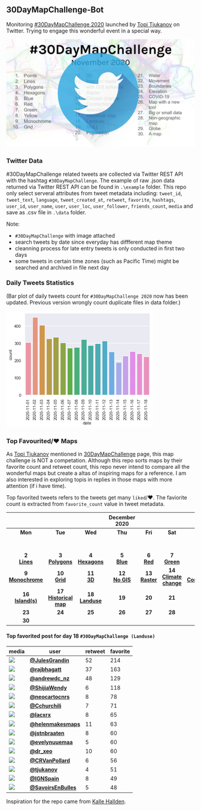 ## 30DayMapChallenge-Bot
Monitoring [#30DayMapChallenge 2020](https://github.com/tjukanovt/30DayMapChallenge) launched by [Topi Tjukanov](https://twitter.com/tjukanov) on Twitter. Trying to engage this wonderful event in a special way. 

![images](./graphs/map_challenge_2020_bot.jpg)

### Twitter Data
#30DayMapChallenge related tweets are collected via Twitter REST API with the hashtag `#30DayMapChallenge`. The example of raw .json data returned via Twitter REST API can be found in `.\example` folder. This repo only select serveral attributes from tweet metadata including: `tweet_id`, `tweet_text`, `language`, `tweet_created_at`, `retweet`, `favorite`, `hashtags`, `user_id`, `user_name`, `user`, `user_loc`, `user_follower`, `friends_count`, `media` and save as .csv file in `.\data` folder.

Note:
-  `#30DayMapChallenge` with image attached
- search tweets by date since everyday has diffferent map theme
- cleanning process for late entry tweets is only conducted in first two days
- some tweets in certain time zones (such as Pacific Time) might be searched and archived in file next day

### Daily Tweets Statistics
(Bar plot of daily tweets count for `#30DayMapChallenge 2020` now has been updated. Previous version wrongly count duplicate files in data folder.)

![images](./graphs/maps_count.png)

### Top Favourited/:heart: Maps

As [Topi Tjukanov](https://twitter.com/tjukanov) mentioned in [30DayMapChallenge](https://github.com/tjukanovt/30DayMapChallenge) page, this map challenge is NOT a competation. Although this repo sorts maps by their favorite count and retweet count, this repo never intend to compare all the wonderful maps but create a altas of inspiring maps for a reference. I am also interested in exploring topis in replies in those maps with more attention (if i have time).

Top favorited tweets refers to the tweets get many `liked`/:heart:. The faviorite count is extracted from `favorite_count` value in tweet metadata.

| |||December 2020||| |
|:---:|:---:|:---:|:---:|:---:|:---:|:---:|
| **Mon** | **Tue** | **Wed** | **Thu** | **Fri** | **Sat** | **Sun** |
|     |     |     |     |     |     | **1** <br/>**[Points](day1.md)**|
| **2** <br/>**[Lines](day2.md)**   |**3** <br/>**[Polygons](day3.md)**   |**4** <br/>**[Hexagons](day4.md)**    | **5** <br/>**[Blue](day05_Blue.md)**   | **6** <br/>**[Red](day06_Red.md)**   | **7** <br/>**[Green](day07_Green.md)**  | **8** <br/>**[Yellow](day08_Yellow.md)**  |
| **9** <br/>**[Monochrome](day09_Monochrome.md)** | **10** <br/>**[Grid](day10_Grid.md)**  | **11** <br/>**[3D](day11_3D.md)**  | **12** <br/>**[No GIS](day12_Map%20not%20made%20with%20GIS%20software.md)**  | **13** <br/>**[Raster](day13_Raster.md)**  | **14** <br/>**[Climate change](day14_Climate%20change.md)**  |  **15** <br/>**[Connections](day15_Connections.md)**  |
|  **16** <br/>**[Island(s)](day16_Island(s).md)**  |   **17** <br/>**[Historical map](day17_Historical%20map.md)**   |  **18** <br/>**[Landuse](day18_Landuse.md)**    |   **19** <br/>   |   **20** <br/>   |   **21** <br/>   |  **22** <br/>    |
|   **23** <br/>   |   **24** <br/>   |   **25** <br/>   |   **26** <br/>   |   **27** <br/>   |   **28** <br/>   |  **29** <br/>    |
|  **30** <br/>    |     |     |     |     |     |     |

<!-- - **[Maps for Day 1 `#30DayMapChallenge (Points)`](day1.md)** (include late entry)

- **[Maps for Day 2 `#30DayMapChallenge (Lines)`](day2.md)** (exclude late entry)

- **[Maps for Day 3 `#30DayMapChallenge (Polygons)`](day3.md)**

- **[Maps for Day 4 `#30DayMapChallenge (Hexagons)`](day4.md)**

- **[Maps for Day 5 `#30DayMapChallenge (Blue)`](day05_Blue.md)**

- **[Maps for Day 6 `#30DayMapChallenge (Red)`](day06_Red.md)**

- **[Maps for Day 7 `#30DayMapChallenge (Green)`](day07_Green.md)**

- **[Maps for Day 8 `#30DayMapChallenge (Yellow)`](day08_Yellow.md)**

- **[Maps for Day 9 `#30DayMapChallenge (Monochrome)`](day09_Monochrome.md)**

- **[Maps for Day 10 `#30DayMapChallenge (Grid)`](day10_Grid.md)**

- **[Maps for Day 11 `#30DayMapChallenge (3D)`](day11_3D.md)**

- **[Maps for Day 12 `#30DayMapChallenge (Map not made with GIS software)`](day12_Map%20not%20made%20with%20GIS%20software.md)**

- **[Maps for Day 13 `#30DayMapChallenge (Raster)`](day13_Raster.md)**

- **[Maps for Day 14 `#30DayMapChallenge (Climate change)`](day14_Climate%20change.md)**

- **[Maps for Day 15 `#30DayMapChallenge (Connections)`](day15_Connections.md)**
 -->

#### Top favorited post for day 18 `#30DayMapChallenge (Landuse)`
| media                                                           | user                                            |   retweet |   favorite |
|-----------------------------------------------------------------|-------------------------------------------------|-----------|------------|
| ![](http://pbs.twimg.com/media/EmYmI7XWMAA-DZP.jpg)             | **[@JulesGrandin](https://t.co/bnNo75YafK)**    |        52 |        214 |
| ![](http://pbs.twimg.com/media/EnHgR8_VoAE7oBZ.jpg)             | **[@rajbhagatt](https://t.co/PG1Sc5G59Z)**      |        37 |        163 |
| ![](http://pbs.twimg.com/media/EnGJBAmVcAEiRh5.jpg)             | **[@andrewdc_nz](https://t.co/tw6JMTUzwL)**     |        48 |        129 |
| ![](http://pbs.twimg.com/media/EnH8zHlVgAEVc_u.jpg)             | **[@ShijiaWendy](https://t.co/v6nEIyOeuW)**     |         6 |        118 |
| ![](http://pbs.twimg.com/media/EnFzItrXEAAiib3.jpg)             | **[@neocartocnrs](https://t.co/ejYvGRaL5E)**    |         8 |         78 |
| ![](http://pbs.twimg.com/media/EnH-z16WMA4ja6P.jpg)             | **[@Cchurchili](https://t.co/iNlPEJInNI)**      |         7 |         71 |
| ![](http://pbs.twimg.com/media/EnFoGQOXMAUrxwW.jpg)             | **[@lacxrx](https://t.co/we4al3pf8Z)**          |         8 |         65 |
| ![](http://pbs.twimg.com/media/EnHmJolXcAE4uup.jpg)             | **[@helenmakesmaps](https://t.co/V7HY2nEfif)**  |        11 |         63 |
| ![](http://pbs.twimg.com/media/EnIlihTVQAAAlwl.png)             | **[@jstnbraaten](https://t.co/gZ6DdtWS7P)**     |         8 |         60 |
| ![](http://pbs.twimg.com/media/EnFzj8aXcAE1wK4.jpg)             | **[@evelynuuemaa](https://t.co/Edbmb5xoKa)**    |         5 |         60 |
| ![](http://pbs.twimg.com/media/EnGXMQsXEAA7u89.jpg)             | **[@dr_xeo](https://t.co/s9yut8wDPo)**          |        10 |         60 |
| ![](http://pbs.twimg.com/media/EnHG6UbXEAIJjAO.jpg)             | **[@CRVanPollard](https://t.co/xlVZTjgur5)**    |         6 |         56 |
| ![](http://pbs.twimg.com/tweet_video_thumb/EnBnDVZW8AIJY88.jpg) | **[@tjukanov](https://t.co/H0jIjLN6dn)**        |         4 |         51 |
| ![](http://pbs.twimg.com/media/EnGep6sXcAAKe2m.jpg)             | **[@IGNSpain](https://t.co/3SobxSrQwI)**        |         8 |         49 |
| ![](http://pbs.twimg.com/media/EnF8r8qWMAItPca.jpg)             | **[@SavoirsEnBulles](https://t.co/M674z8OdHC)** |         5 |         48 |
 


Inspiration for the repo came from [Kalle Hallden](https://www.youtube.com/channel/UCWr0mx597DnSGLFk1WfvSkQ).